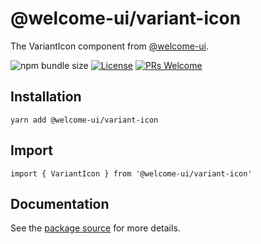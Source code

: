 # @welcome-ui/variant-icon

The VariantIcon component from [@welcome-ui](https://welcome-ui.com).

![npm bundle size](https://img.shields.io/bundlephobia/minzip/@welcome-ui/variant-icon) [![License](https://img.shields.io/npm/l/welcome-ui.svg)](https://github.com/WTTJ/welcome-ui/blob/master/LICENSE) [![PRs Welcome](https://img.shields.io/badge/PRs-welcome-mediumspringgreen.svg)](ttps://github.com/WTTJ/welcome-ui/blob/master/CONTRIBUTING.md)

## Installation

    yarn add @welcome-ui/variant-icon

## Import

    import { VariantIcon } from '@welcome-ui/variant-icon'

## Documentation

See the [package source](https://github.com/WTTJ/welcome-ui/tree/master/packages/VariantIcon) for more details.
